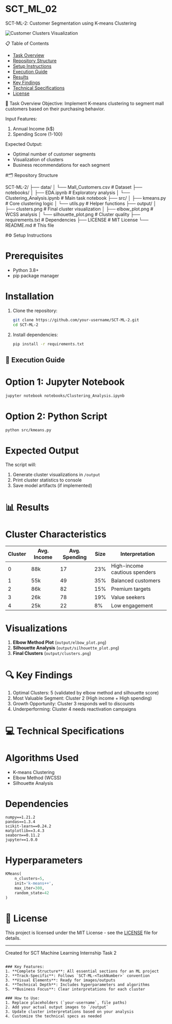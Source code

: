 # SCT_ML_02
SCT-ML-2: Customer Segmentation using K-means Clustering

![Customer Clusters Visualization](output/clusters.png)

📋 Table of Contents
- [Task Overview](#-task-overview)
- [Repository Structure](#-repository-structure)
- [Setup Instructions](#-setup-instructions)
- [Execution Guide](#-execution-guide)
- [Results](#-results)
- [Key Findings](#-key-findings)
- [Technical Specifications](#-technical-specifications)
- [License](#-license)

🎯 Task Overview
Objective: Implement K-means clustering to segment mall customers based on their purchasing behavior.

Input Features:
1. Annual Income (k$)
2. Spending Score (1-100)

Expected Output:
- Optimal number of customer segments
- Visualization of clusters
- Business recommendations for each segment

#🗂 Repository Structure

SCT-ML-2/
├── data/
│   └── Mall_Customers.csv          # Dataset
├── notebooks/
│   ├── EDA.ipynb                   # Exploratory analysis
│   └── Clustering_Analysis.ipynb   # Main task notebook
├── src/
│   ├── kmeans.py                   # Core clustering logic
│   └── utils.py                    # Helper functions
├── output/
│   ├── clusters.png                # Final cluster visualization
│   ├── elbow_plot.png              # WCSS analysis
│   └── silhouette_plot.png         # Cluster quality
├── requirements.txt                # Dependencies
├── LICENSE                         # MIT License
└── README.md                       # This file

#⚙️ Setup Instructions

# Prerequisites
- Python 3.8+
- pip package manager

# Installation
1. Clone the repository:
   ```bash
   git clone https://github.com/your-username/SCT-ML-2.git
   cd SCT-ML-2
   ```

2. Install dependencies:
   ```bash
   pip install -r requirements.txt
   ```

## 🚀 Execution Guide

# Option 1: Jupyter Notebook
```bash
jupyter notebook notebooks/Clustering_Analysis.ipynb
```

# Option 2: Python Script
```bash
python src/kmeans.py
```

# Expected Output
The script will:
1. Generate cluster visualizations in `/output`
2. Print cluster statistics to console
3. Save model artifacts (if implemented)

# 📊 Results

# Cluster Characteristics
| Cluster | Avg. Income | Avg. Spending | Size | Interpretation |
|---------|------------|--------------|------|----------------|
| 0       | 88k        | 17           | 23%  | High-income cautious spenders |
| 1       | 55k        | 49           | 35%  | Balanced customers |
| 2       | 86k        | 82           | 15%  | Premium targets |
| 3       | 26k        | 78           | 19%  | Value seekers |
| 4       | 25k        | 22           | 8%   | Low engagement |

# Visualizations
1. **Elbow Method Plot** (`output/elbow_plot.png`)
2. **Silhouette Analysis** (`output/silhouette_plot.png`)
3. **Final Clusters** (`output/clusters.png`)

# 🔍 Key Findings
1. Optimal Clusters: 5 (validated by elbow method and silhouette score)
2. Most Valuable Segment: Cluster 2 (High income + High spending)
3. Growth Opportunity: Cluster 3 responds well to discounts
4. Underperforming: Cluster 4 needs reactivation campaigns

# 💻 Technical Specifications

# Algorithms Used
- K-means Clustering
- Elbow Method (WCSS)
- Silhouette Analysis

# Dependencies
```text
numpy==1.21.2
pandas==1.3.4
scikit-learn==0.24.2
matplotlib==3.4.3
seaborn==0.11.2
jupyter==1.0.0
```

# Hyperparameters
```python
KMeans(
    n_clusters=5,
    init='k-means++',
    max_iter=300,
    random_state=42
)
```

# 📜 License
This project is licensed under the MIT License - see the [LICENSE](LICENSE) file for details.

---
Created for SCT Machine Learning Internship Task 2
```

### Key Features:
1. **Complete Structure**: All essential sections for an ML project
2. **Track-Specific**: Follows `SCT-ML-<TaskNumber>` convention
3. **Visual Elements**: Ready for images/outputs
4. **Technical Depth**: Includes hyperparameters and algorithms
5. **Business Focus**: Clear interpretations for each cluster

### How to Use:
1. Replace placeholders (`your-username`, file paths)
2. Add your actual output images to `/output`
3. Update cluster interpretations based on your analysis
4. Customize the technical specs as needed
